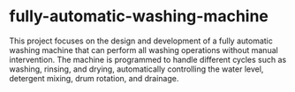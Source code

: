 # fully-automatic-washing-machine
This project focuses on the design and development of a fully automatic washing machine that can perform all washing operations without manual intervention. The machine is programmed to handle different cycles such as washing, rinsing, and drying, automatically controlling the water level, detergent mixing, drum rotation, and drainage.
